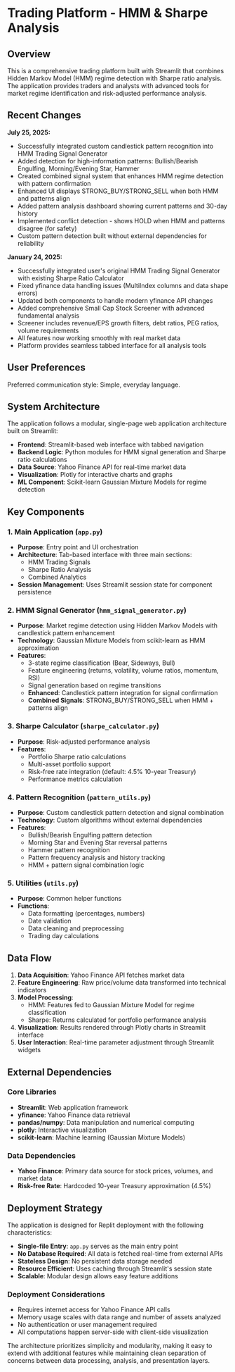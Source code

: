 # Trading Platform - HMM & Sharpe Analysis

## Overview

This is a comprehensive trading platform built with Streamlit that combines Hidden Markov Model (HMM) regime detection with Sharpe ratio analysis. The application provides traders and analysts with advanced tools for market regime identification and risk-adjusted performance analysis.

## Recent Changes

**July 25, 2025:**
- Successfully integrated custom candlestick pattern recognition into HMM Trading Signal Generator
- Added detection for high-information patterns: Bullish/Bearish Engulfing, Morning/Evening Star, Hammer
- Created combined signal system that enhances HMM regime detection with pattern confirmation
- Enhanced UI displays STRONG_BUY/STRONG_SELL when both HMM and patterns align
- Added pattern analysis dashboard showing current patterns and 30-day history
- Implemented conflict detection - shows HOLD when HMM and patterns disagree (for safety)
- Custom pattern detection built without external dependencies for reliability

**January 24, 2025:**
- Successfully integrated user's original HMM Trading Signal Generator with existing Sharpe Ratio Calculator
- Fixed yfinance data handling issues (MultiIndex columns and data shape errors)
- Updated both components to handle modern yfinance API changes
- Added comprehensive Small Cap Stock Screener with advanced fundamental analysis
- Screener includes revenue/EPS growth filters, debt ratios, PEG ratios, volume requirements
- All features now working smoothly with real market data
- Platform provides seamless tabbed interface for all analysis tools

## User Preferences

Preferred communication style: Simple, everyday language.

## System Architecture

The application follows a modular, single-page web application architecture built on Streamlit:

- **Frontend**: Streamlit-based web interface with tabbed navigation
- **Backend Logic**: Python modules for HMM signal generation and Sharpe ratio calculations
- **Data Source**: Yahoo Finance API for real-time market data
- **Visualization**: Plotly for interactive charts and graphs
- **ML Component**: Scikit-learn Gaussian Mixture Models for regime detection

## Key Components

### 1. Main Application (`app.py`)
- **Purpose**: Entry point and UI orchestration
- **Architecture**: Tab-based interface with three main sections:
  - HMM Trading Signals
  - Sharpe Ratio Analysis  
  - Combined Analytics
- **Session Management**: Uses Streamlit session state for component persistence

### 2. HMM Signal Generator (`hmm_signal_generator.py`)
- **Purpose**: Market regime detection using Hidden Markov Models with candlestick pattern enhancement
- **Technology**: Gaussian Mixture Models from scikit-learn as HMM approximation
- **Features**: 
  - 3-state regime classification (Bear, Sideways, Bull)
  - Feature engineering (returns, volatility, volume ratios, momentum, RSI)
  - Signal generation based on regime transitions
  - **Enhanced**: Candlestick pattern integration for signal confirmation
  - **Combined Signals**: STRONG_BUY/STRONG_SELL when HMM + patterns align

### 3. Sharpe Calculator (`sharpe_calculator.py`)
- **Purpose**: Risk-adjusted performance analysis
- **Features**:
  - Portfolio Sharpe ratio calculations
  - Multi-asset portfolio support
  - Risk-free rate integration (default: 4.5% 10-year Treasury)
  - Performance metrics calculation

### 4. Pattern Recognition (`pattern_utils.py`)
- **Purpose**: Custom candlestick pattern detection and signal combination
- **Technology**: Custom algorithms without external dependencies
- **Features**:
  - Bullish/Bearish Engulfing pattern detection
  - Morning Star and Evening Star reversal patterns
  - Hammer pattern recognition
  - Pattern frequency analysis and history tracking
  - HMM + pattern signal combination logic

### 5. Utilities (`utils.py`)
- **Purpose**: Common helper functions
- **Functions**:
  - Data formatting (percentages, numbers)
  - Date validation
  - Data cleaning and preprocessing
  - Trading day calculations

## Data Flow

1. **Data Acquisition**: Yahoo Finance API fetches market data
2. **Feature Engineering**: Raw price/volume data transformed into technical indicators
3. **Model Processing**: 
   - HMM: Features fed to Gaussian Mixture Model for regime classification
   - Sharpe: Returns calculated for portfolio performance analysis
4. **Visualization**: Results rendered through Plotly charts in Streamlit interface
5. **User Interaction**: Real-time parameter adjustment through Streamlit widgets

## External Dependencies

### Core Libraries
- **Streamlit**: Web application framework
- **yfinance**: Yahoo Finance data retrieval
- **pandas/numpy**: Data manipulation and numerical computing
- **plotly**: Interactive visualization
- **scikit-learn**: Machine learning (Gaussian Mixture Models)

### Data Dependencies
- **Yahoo Finance**: Primary data source for stock prices, volumes, and market data
- **Risk-free Rate**: Hardcoded 10-year Treasury approximation (4.5%)

## Deployment Strategy

The application is designed for Replit deployment with the following characteristics:

- **Single-file Entry**: `app.py` serves as the main entry point
- **No Database Required**: All data is fetched real-time from external APIs
- **Stateless Design**: No persistent data storage needed
- **Resource Efficient**: Uses caching through Streamlit's session state
- **Scalable**: Modular design allows easy feature additions

### Deployment Considerations
- Requires internet access for Yahoo Finance API calls
- Memory usage scales with data range and number of assets analyzed
- No authentication or user management required
- All computations happen server-side with client-side visualization

The architecture prioritizes simplicity and modularity, making it easy to extend with additional features while maintaining clean separation of concerns between data processing, analysis, and presentation layers.